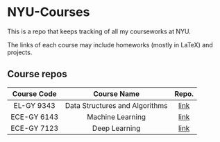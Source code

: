 # NYU-Courses

This is a repo that keeps tracking of all my courseworks at NYU.

The links of each course may include homeworks (mostly in LaTeX) and projects.

## Course repos

| Course Code  | Course Name | Repo. |
| :---: | :--------: | :----: |
| EL-GY 9343 | Data Structures and Algorithms | [link](https://github.com/AgainstEntropy/EL-GY-9343-DSA) |
| ECE-GY 6143 | Machine Learning | [link](https://github.com/AgainstEntropy/ECE-GY-6143-ML) |
| ECE-GY 7123 | Deep Learning | [link](https://github.com/AgainstEntropy/ECE-GY-7123-DL-Assignments) |
